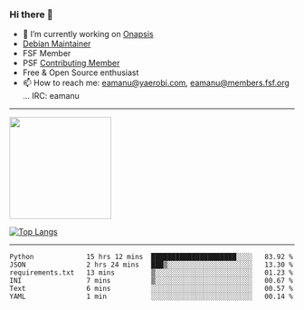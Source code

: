 ### Hi there 👋


- 🔭 I’m currently working on [Onapsis](http://onapsis.com)
- [Debian Maintainer](https://qa.debian.org/developer.php?login=eamanu%40yaerobi.com)
- FSF Member
- PSF [Contributing Member](https://www.python.org/psf/membership/#what-membership-classes-are-there)
- Free & Open Source enthusiast 
- 📫 How to reach me: eamanu@yaerobi.com, eamanu@members.fsf.org ... IRC: eamanu

---

<img height="180em" src="https://github-readme-stats.vercel.app/api?theme=dark&username=eamanu&show_icons=true&hide_border=true&&count_private=true&include_all_commits=true" />

[![Top Langs](https://github-readme-stats.vercel.app/api/top-langs/?theme=dark&username=eamanu&layout=compact)](https://github.com/anuraghazra/github-readme-stats)

---

<!--START_SECTION:waka-->

```text
Python             15 hrs 12 mins  █████████████████████░░░░   83.92 %
JSON               2 hrs 24 mins   ███▒░░░░░░░░░░░░░░░░░░░░░   13.30 %
requirements.txt   13 mins         ▒░░░░░░░░░░░░░░░░░░░░░░░░   01.23 %
INI                7 mins          ▒░░░░░░░░░░░░░░░░░░░░░░░░   00.67 %
Text               6 mins          ░░░░░░░░░░░░░░░░░░░░░░░░░   00.57 %
YAML               1 min           ░░░░░░░░░░░░░░░░░░░░░░░░░   00.14 %
```

<!--END_SECTION:waka-->
